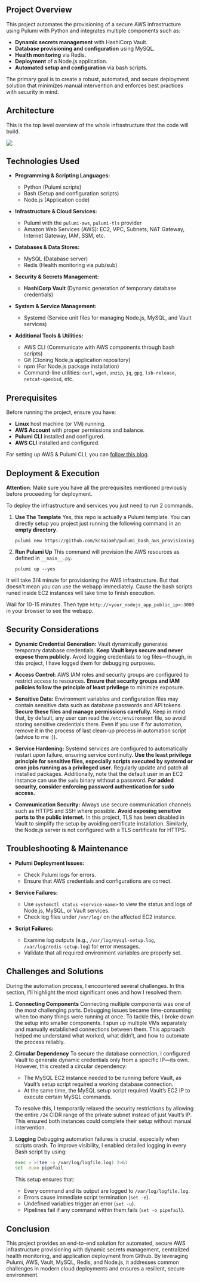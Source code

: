 ## Project Overview

This project automates the provisioning of a secure AWS infrastructure using Pulumi with Python and integrates multiple components such as:

- **Dynamic secrets management** with HashiCorp Vault.
- **Database provisioning and configuration** using MySQL.
- **Health monitoring** via Redis.
- **Deployment** of a Node.js application.
- **Automated setup and configuration** via bash scripts.

The primary goal is to create a robust, automated, and secure deployment solution that minimizes manual intervention and enforces best practices with security in mind.

## Architecture

This is the top level overview of the whole infrastructure that the code will build.

![](https://github.com/user-attachments/assets/6547346d-1ee6-4a78-8a85-37864c8d0d6b)

## Technologies Used

- **Programming & Scripting Languages:**

  - Python (Pulumi scripts)
  - Bash (Setup and configuration scripts)
  - Node.js (Application code)

- **Infrastructure & Cloud Services:**

  - Pulumi with the `pulumi-aws`, `pulumi-tls` provider
  - Amazon Web Services (AWS): EC2, VPC, Subnets, NAT Gateway, Internet Gateway, IAM, SSM, etc.

- **Databases & Data Stores:**

  - MySQL (Database server)
  - Redis (Health monitoring via pub/sub)

- **Security & Secrets Management:**

  - **HashiCorp Vault** (Dynamic generation of temporary database credentials)

- **System & Service Management:**

  - Systemd (Service unit files for managing Node.js, MySQL, and Vault services)

- **Additional Tools & Utilities:**

  - AWS CLI (Communicate with AWS components through bash scripts)
  - Git (Cloning Node.js application repository)
  - npm (For Node.js package installation)
  - Command-line utilities: `curl`, `wget`, `unzip`, `jq`, `gpg`, `lsb-release`, `netcat-openbsd`, etc.

## Prerequisites

Before running the project, ensure you have:

- **Linux** host machine (or VM) running.
- **AWS Account** with proper permissions and balance.
- **Pulumi CLI** installed and configured.
- **AWS CLI** installed and configured.

For setting up AWS & Pulumi CLI, you can [follow this blog](https://blog.kcnaiamh.com/installing-and-setting-up-aws-cli-and-pulumi-on-ubuntu-2404).

## Deployment & Execution

**Attention**: Make sure you have all the prerequisites mentioned previously before proceeding for deployment.

To deploy the infrastructure and services you just need to run 2 commands.

1. **Use The Template**
   Yes, this repo is actually a Pulumi template. You can directly setup you project just running the following command in an **empty directory**.

   ```
   pulumi new https://github.com/kcnaiamh/pulumi_bash_aws_provisioning
   ```

2. **Run Pulumi Up**
   This command will provision the AWS resources as defined in `__main__.py`.

   ```
   pulumi up --yes
   ```

It will take 3/4 minute for provisioning the AWS infrastructure. But that doesn't mean you can use the webapp immediately. Cause the bash scripts runed inside EC2 instances will take time to finish execution.

Wail for 10-15 minutes. Then type `http://<your_nodejs_app_public_ip>:3000` in your browser to see the webapp.

## Security Considerations

- **Dynamic Credential Generation:**
  Vault dynamically generates temporary database credentials. **Keep Vault keys secure and never expose them publicly.** Avoid logging credentials to log files—though, in this project, I have logged them for debugging purposes.

- **Access Control:**
  AWS IAM roles and security groups are configured to restrict access to resources. **Ensure that security groups and IAM policies follow the principle of least privilege** to minimize exposure.

- **Sensitive Data:**
  Environment variables and configuration files may contain sensitive data such as database passwords and API tokens. **Secure these files and manage permissions carefully.** Keep in mind that, by default, any user can read the `/etc/environment` file, so avoid storing sensitive credentials there. Even if you use if for automation, remove it in the process of last clean-up process in automation script (advice to me :)).

- **Service Hardening:**
  Systemd services are configured to automatically restart upon failure, ensuring service continuity. **Use the least privilege principle for sensitive files, especially scripts executed by systemd or cron jobs running as a privileged user.** Regularly update and patch all installed packages. Additionally, note that the default user in an EC2 instance can use the `sudo` binary without a password. **For added security, consider enforcing password authentication for sudo access.**

- **Communication Security:**
  Always use secure communication channels such as HTTPS and SSH where possible. **Avoid exposing sensitive ports to the public internet.** In this project, TLS has been disabled in Vault to simplify the setup by avoiding certificate installation. Similarly, the Node.js server is not configured with a TLS certificate for HTTPS.

## Troubleshooting & Maintenance

- **Pulumi Deployment Issues:**

  - Check Pulumi logs for errors.
  - Ensure that AWS credentials and configurations are correct.

- **Service Failures:**

  - Use `systemctl status <service-name>` to view the status and logs of Node.js, MySQL, or Vault services.
  - Check log files under `/var/log/` on the affected EC2 instance.

- **Script Failures:**
  - Examine log outputs (e.g., `/var/log/mysql-setup.log`, `/var/log/redis-setup.log`) for error messages.
  - Validate that all required environment variables are properly set.

## Challenges and Solutions

During the automation process, I encountered several challenges. In this section, I'll highlight the most significant ones and how I resolved them.

1. **Connecting Components**
   Connecting multiple components was one of the most challenging parts. Debugging issues became time-consuming when too many things were running at once. To tackle this, I broke down the setup into smaller components. I spun up multiple VMs separately and manually established connections between them. This approach helped me understand what worked, what didn’t, and how to automate the process reliably.

2. **Circular Dependency**
   To secure the database connection, I configured Vault to generate dynamic credentials only from a specific IP—its own. However, this created a circular dependency:

   - The MySQL EC2 instance needed to be running before Vault, as Vault’s setup script required a working database connection.
   - At the same time, the MySQL setup script required Vault’s EC2 IP to execute certain MySQL commands.

   To resolve this, I temporarily relaxed the security restrictions by allowing the entire `/24` CIDR range of the private subnet instead of just Vault’s IP. This ensured both instances could complete their setup without manual intervention.

3. **Logging**
   Debugging automation failures is crucial, especially when scripts crash. To improve visibility, I enabled detailed logging in every Bash script by using:

   ```bash
   exec > >(tee -a /var/log/logfile.log) 2>&1
   set -euxo pipefail
   ```

   This setup ensures that:

   - Every command and its output are logged to `/var/log/logfile.log`.
   - Errors cause immediate script termination (`set -e`).
   - Undefined variables trigger an error (`set -u`).
   - Pipelines fail if any command within them fails (`set -o pipefail`).

## Conclusion

This project provides an end-to-end solution for automated, secure AWS infrastructure provisioning with dynamic secrets management, centralized health monitoring, and application deployment from Github. By leveraging Pulumi, AWS, Vault, MySQL, Redis, and Node.js, it addresses common challenges in modern cloud deployments and ensures a resilient, secure environment.
